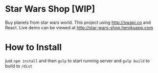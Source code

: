 # Star Wars Shop [WIP]
Buy planets from star wars world. This project using http://swapi.co and React. Live demo can be viewed at http://star-wars-shop.herokuapp.com

# How to Install
just `npm install` and then `gulp` to start running server and `gulp build` to build to `/dist`

